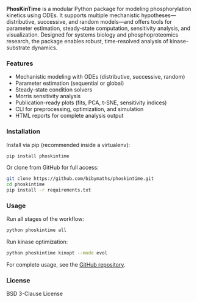 **PhosKinTime** is a modular Python package for modeling phosphorylation kinetics using ODEs. It supports multiple mechanistic hypotheses—distributive, successive, and random models—and offers tools for parameter estimation, steady-state computation, sensitivity analysis, and visualization. Designed for systems biology and phosphoproteomics research, the package enables robust, time-resolved analysis of kinase-substrate dynamics.

### Features

* Mechanistic modeling with ODEs (distributive, successive, random)
* Parameter estimation (sequential or global)
* Steady-state condition solvers
* Morris sensitivity analysis
* Publication-ready plots (fits, PCA, t-SNE, sensitivity indices)
* CLI for preprocessing, optimization, and simulation
* HTML reports for complete analysis output

### Installation

Install via pip (recommended inside a virtualenv):

```bash
pip install phoskintime
```

Or clone from GitHub for full access:

```bash
git clone https://github.com/bibymaths/phoskintime.git
cd phoskintime
pip install -r requirements.txt
```

### Usage

Run all stages of the workflow:

```bash
python phoskintime all
```

Run kinase optimization:

```bash
python phoskintime kinopt --mode evol
```

For complete usage, see the [GitHub repository](https://github.com/bibymaths/phoskintime).

### License

BSD 3-Clause License